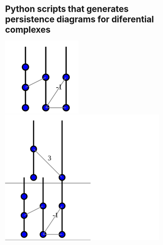 # Python scripts that generates persistence diagrams for diferential complexes

![Name of the image](images/draw.svg)
![This is a filtration](images/drawFiltered.svg)
